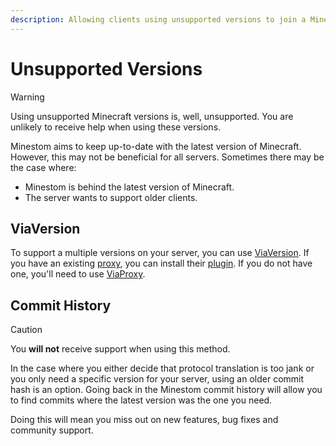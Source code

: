 ```yaml
---
description: Allowing clients using unsupported versions to join a Minestom server.
---
```


# Unsupported Versions

> [!WARNING]
> Using unsupported Minecraft versions is, well, unsupported. You are unlikely to receive help when using these versions.

Minestom aims to keep up-to-date with the latest version of Minecraft. However, this may not be beneficial for all servers. Sometimes there may be the case where:
- Minestom is behind the latest version of Minecraft.
- The server wants to support older clients.

## ViaVersion

To support a multiple versions on your server, you can use [ViaVersion](https://github.com/ViaVersion). If you have an existing [proxy](/docs/compatibility/proxies), you can install their [plugin](https://github.com/ViaVersion/ViaVersion). If you do not have one, you'll need to use [ViaProxy](https://github.com/ViaVersion/ViaProxy).

## Commit History

> [!CAUTION]
> You **will not** receive support when using this method.

In the case where you either decide that protocol translation is too jank or you only need a specific version for your server, using an older commit hash is an option. Going back in the Minestom commit history will allow you to find commits where the latest version was the one you need.

Doing this will mean you miss out on new features, bug fixes and community support.